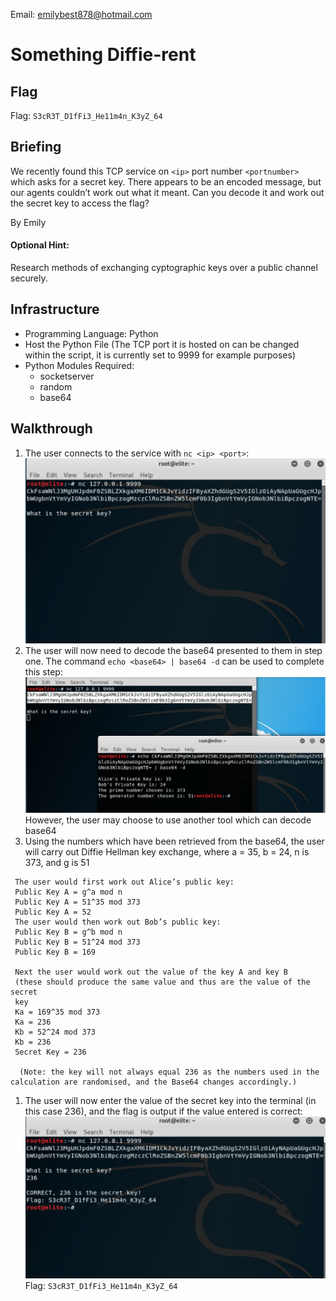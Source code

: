 Email: emilybest878@hotmail.com
# Something Diffie-rent

## Flag
Flag: `S3cR3T_D1fFi3_He11m4n_K3yZ_64`
## Briefing
We recently found this TCP service on `<ip>` port number `<portnumber>` which asks for a secret key. There appears to be an encoded message, but our agents couldn’t work out what it meant.  Can you decode it and work out the secret key to access the flag?

By Emily

#### Optional Hint:
Research methods of exchanging cyptographic keys over a public channel securely.

## Infrastructure
* Programming Language: Python
* Host the Python File (The TCP port it is hosted on can be changed within the script, it is currently set to 9999 for example purposes)
* Python Modules Required:
  * socketserver
  * random
  * base64

## Walkthrough
1. The user connects to the service with `nc <ip> <port>`:
 ![](WalkthroughImage1.png)
1. The user will now need to decode the base64 presented to them in step one. The command `echo <base64> | base64 -d` can be used to complete this step:
 ![](WalkthroughImage2.png)
 However, the user may choose to use another tool which can decode base64
1. Using the numbers which have been retrieved from the base64, the user will carry out Diffie Hellman key exchange, where a = 35, b = 24, n is 373, and g is 51
```
 The user would first work out Alice’s public key:
 Public Key A = g^a mod n
 Public Key A = 51^35 mod 373
 Public Key A = 52
 The user would then work out Bob’s public key:
 Public Key B = g^b mod n
 Public Key B = 51^24 mod 373
 Public Key B = 169
 
 Next the user would work out the value of the key A and key B 
 (these should produce the same value and thus are the value of the secret
 key
 Ka = 169^35 mod 373
 Ka = 236
 Kb = 52^24 mod 373
 Kb = 236
 Secret Key = 236
 
  (Note: the key will not always equal 236 as the numbers used in the calculation are randomised, and the Base64 changes accordingly.)
```
1. The user will now enter the value of the secret key into the terminal (in this case 236), and the flag is output if the value entered is correct:
![](WalkthroughImage3.png)
Flag: `S3cR3T_D1fFi3_He11m4n_K3yZ_64`
